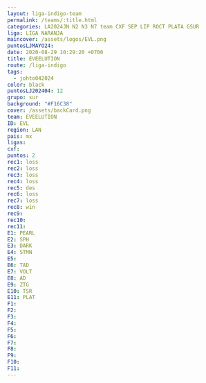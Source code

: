 ```yaml
---
layout: liga-indigo-team
permalink: /teams/:title.html
categories: LA2024JN N2 N3 N7 team CXF SEP LIP ROCT PLATA GSUR
liga: LIGA NARANJA
maincover: /assets/logos/EVL.png
puntosLJMAYO24: 
date: 2020-08-29 10:29:20 +0700
title: EVEELUTION
route: /liga-indigo
tags:
  - johto042024
color: black
puntosLJ202404: 12
grupo: sur
background: "#F16C38"
cover: /assets/backCard.png
team: EVEELUTION
ID: EVL
region: LAN
pais: mx
ligas: 
cxf: 
puntos: 2
rec1: loss
rec2: loss
rec3: loss
rec4: loss
rec5: des
rec6: loss
rec7: loss
rec8: win
rec9: 
rec10: 
rec11: 
E1: PEARL
E2: SPH
E3: DARK
E4: STMN
E5: 
E6: TAD
E7: VOLT
E8: AD
E9: ZTG
E10: TSR
E11: PLAT
F1: 
F2: 
F3: 
F4: 
F5: 
F6: 
F7: 
F8: 
F9: 
F10: 
F11:
---
```

